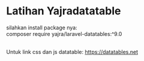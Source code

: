 <h1>Latihan Yajradatatable</h1>

silahkan install package nya:<br>
composer require yajra/laravel-datatables:^9.0
<br><br>

Untuk link css dan js datatable:
https://datatables.net
